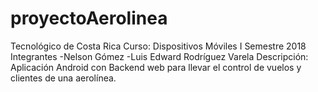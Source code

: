 # proyectoAerolinea

Tecnológico de Costa Rica Curso: Dispositivos Móviles I Semestre 2018
Integrantes -Nelson Gómez -Luis Edward Rodríguez Varela
Descripción: Aplicación Android con Backend web para llevar el control de vuelos y clientes de una aerolínea.